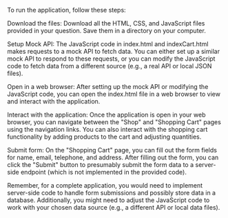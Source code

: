 
To run the application, follow these steps:

Download the files: Download all the HTML, CSS, and JavaScript files provided in your question. Save them in a directory on your computer.

Setup Mock API: The JavaScript code in index.html and indexCart.html makes requests to a mock API to fetch data. You can either set up a similar mock API to respond to these requests, or you can modify the JavaScript code to fetch data from a different source (e.g., a real API or local JSON files).

Open in a web browser: After setting up the mock API or modifying the JavaScript code, you can open the index.html file in a web browser to view and interact with the application.

Interact with the application: Once the application is open in your web browser, you can navigate between the "Shop" and "Shopping Cart" pages using the navigation links. You can also interact with the shopping cart functionality by adding products to the cart and adjusting quantities.

Submit form: On the "Shopping Cart" page, you can fill out the form fields for name, email, telephone, and address. After filling out the form, you can click the "Submit" button to presumably submit the form data to a server-side endpoint (which is not implemented in the provided code).

Remember, for a complete application, you would need to implement server-side code to handle form submissions and possibly store data in a database. Additionally, you might need to adjust the JavaScript code to work with your chosen data source (e.g., a different API or local data files).
